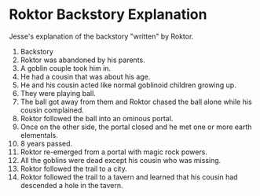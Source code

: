 # Roktor Backstory Explanation

Jesse's explanation of the backstory "written" by Roktor.

1. Backstory
2. Roktor was abandoned by his parents.
3. A goblin couple took him in.
4. He had a cousin that was about his age.
5. He and his cousin acted like normal goblinoid children growing up.
6. They were playing ball.
7. The ball got away from them and Roktor chased the ball alone while his cousin complained.
8. Roktor followed the ball into an ominous portal.
9. Once on the other side, the portal closed and he met one or more earth elementals.
10. 8 years passed.
11. Roktor re-emerged from a portal with magic rock powers.
12. All the goblins were dead except his cousin who was missing.
13. Roktor followed the trail to a city.
14. Roktor followed the trail to a tavern and learned that his cousin had descended a hole in the tavern.
